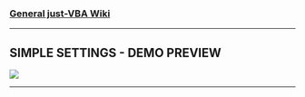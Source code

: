 ### [General just-VBA Wiki](https://github.com/lopperman/VBA-pbUtil/wiki)
***
## SIMPLE SETTINGS - DEMO PREVIEW
![](https://github.com/lopperman/just-VBA/blob/main/SimpleSettings/pbSettings.png?raw=true)
***
